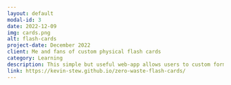 ```yaml
---
layout: default
modal-id: 3
date: 2022-12-09
img: cards.png
alt: flash-cards
project-date: December 2022
client: Me and fans of custom physical flash cards
category: Learning
description: This simple but useful web-app allows users to custom format 12 flash cards with custom content on the front and back of cards, generating a double sided 8.5" x 11" printable PDF file.  While there probably a million free flash card websites on the internet, the innovation with this project is the no-waste minimal-cutting approach; a Bootstap5 flex-box grid layout is used in conjunction with Java Sctipt and custom CSS to all users to enter front/back content from an entry form, see the results in real-time, and make a PDF file when ready.  All cards are the same size when printed using a 'actual size' or 'non-fit' printer setting.  In its current state, cards are best suited to learning foreign language words (or linux bash commands as I am using it) because front of cards are printed in large font and back of cards are printed in smaller descriptive font.  Future versions of this site aim to allow user formatting control for increased card customization.
link: https://kevin-stew.github.io/zero-waste-flash-cards/
---
```

